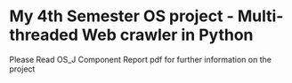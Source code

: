 # My 4th Semester OS project - Multi-threaded Web crawler in Python
Please Read OS_J Component Report pdf for further information on the project
